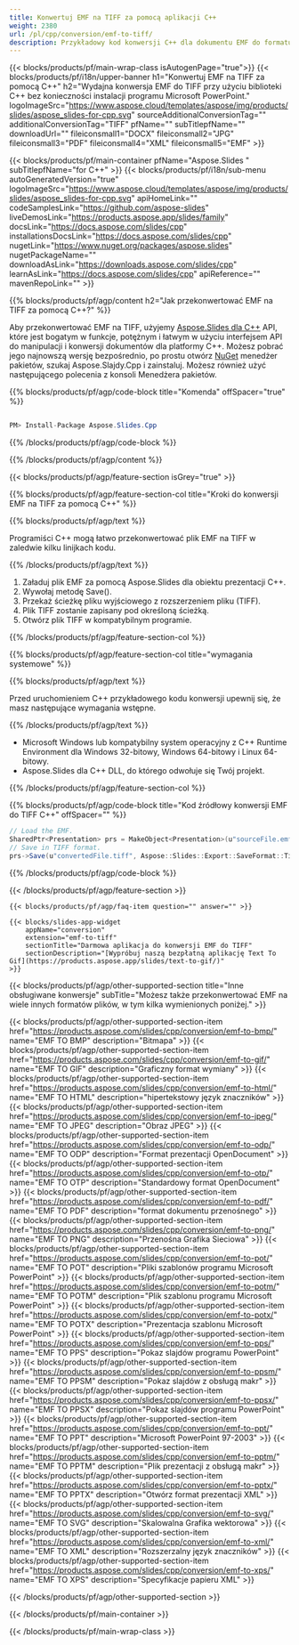```yaml
---
title: Konwertuj EMF na TIFF za pomocą aplikacji C++
weight: 2380
url: /pl/cpp/conversion/emf-to-tiff/ 
description: Przykładowy kod konwersji C++ dla dokumentu EMF do formatu TIFF. Użyj przykładowego kodu do wsadowej konwersji EMF na TIFF w dowolnej aplikacji C++.
---
```


{{< blocks/products/pf/main-wrap-class isAutogenPage="true">}}
{{< blocks/products/pf/i18n/upper-banner h1="Konwertuj EMF na TIFF za pomocą C++" h2="Wydajna konwersja EMF do TIFF przy użyciu biblioteki C++ bez konieczności instalacji programu Microsoft PowerPoint." logoImageSrc="https://www.aspose.cloud/templates/aspose/img/products/slides/aspose_slides-for-cpp.svg" sourceAdditionalConversionTag="" additionalConversionTag="TIFF" pfName="" subTitlepfName="" downloadUrl="" fileiconsmall1="DOCX" fileiconsmall2="JPG" fileiconsmall3="PDF" fileiconsmall4="XML" fileiconsmall5="EMF" >}}

{{< blocks/products/pf/main-container pfName="Aspose.Slides " subTitlepfName="for C++" >}}
{{< blocks/products/pf/i18n/sub-menu autoGeneratedVersion="true" logoImageSrc="https://www.aspose.cloud/templates/aspose/img/products/slides/aspose_slides-for-cpp.svg" apiHomeLink="" codeSamplesLink="https://github.com/aspose-slides" liveDemosLink="https://products.aspose.app/slides/family" docsLink="https://docs.aspose.com/slides/cpp" installationsDocsLink="https://docs.aspose.com/slides/cpp" nugetLink="https://www.nuget.org/packages/aspose.slides" nugetPackageName="" downloadAsLink="https://downloads.aspose.com/slides/cpp" learnAsLink="https://docs.aspose.com/slides/cpp" apiReference="" mavenRepoLink="" >}}

{{% blocks/products/pf/agp/content h2="Jak przekonwertować EMF na TIFF za pomocą C++?" %}}

 Aby przekonwertować EMF na TIFF, użyjemy
 [Aspose.Slides dla C++](https://products.aspose.com/slides/cpp)
 API, które jest bogatym w funkcje, potężnym i łatwym w użyciu interfejsem API do manipulacji i konwersji dokumentów dla platformy C++. Możesz pobrać jego najnowszą wersję bezpośrednio, po prostu otwórz
 [NuGet](https://www.nuget.org/packages/aspose.slides)
 menedżer pakietów, szukaj
 Aspose.Slajdy.Cpp
 i zainstaluj. Możesz również użyć następującego polecenia z konsoli Menedżera pakietów.

{{% blocks/products/pf/agp/code-block title="Komenda" offSpacer="true" %}}

```cs

PM> Install-Package Aspose.Slides.Cpp

```

{{% /blocks/products/pf/agp/code-block %}}

{{% /blocks/products/pf/agp/content %}}

{{< blocks/products/pf/agp/feature-section isGrey="true" >}}

{{% blocks/products/pf/agp/feature-section-col title="Kroki do konwersji EMF na TIFF za pomocą C++" %}}

{{% blocks/products/pf/agp/text %}}

 Programiści C++ mogą łatwo przekonwertować plik EMF na TIFF w zaledwie kilku linijkach kodu.

{{% /blocks/products/pf/agp/text %}}

1. Załaduj plik EMF za pomocą Aspose.Slides dla obiektu prezentacji C++.
1. Wywołaj metodę Save().
1. Przekaż ścieżkę pliku wyjściowego z rozszerzeniem pliku (TIFF).
1. Plik TIFF zostanie zapisany pod określoną ścieżką.
1. Otwórz plik TIFF w kompatybilnym programie.

{{% /blocks/products/pf/agp/feature-section-col %}}

{{% blocks/products/pf/agp/feature-section-col title="wymagania systemowe" %}}

{{% blocks/products/pf/agp/text %}}

 Przed uruchomieniem C++ przykładowego kodu konwersji upewnij się, że masz następujące wymagania wstępne.

{{% /blocks/products/pf/agp/text %}}

- Microsoft Windows lub kompatybilny system operacyjny z C++ Runtime Environment dla Windows 32-bitowy, Windows 64-bitowy i Linux 64-bitowy.
- Aspose.Slides dla C++ DLL, do którego odwołuje się Twój projekt.

{{% /blocks/products/pf/agp/feature-section-col %}}

{{% blocks/products/pf/agp/code-block title="Kod źródłowy konwersji EMF do TIFF C++" offSpacer="" %}}

```cs
// Load the EMF.
SharedPtr<Presentation> prs = MakeObject<Presentation>(u"sourceFile.emf");
// Save in TIFF format.
prs->Save(u"convertedFile.tiff", Aspose::Slides::Export::SaveFormat::Tiff);

```

{{% /blocks/products/pf/agp/code-block %}}

{{< /blocks/products/pf/agp/feature-section >}}

    {{< blocks/products/pf/agp/faq-item question="" answer="" >}}
 

<!-- aboutfile Starts -->

<!-- aboutfile Ends -->

    {{< blocks/slides-app-widget 
        appName="conversion"
        extension="emf-to-tiff"
        sectionTitle="Darmowa aplikacja do konwersji EMF do TIFF" 
        sectionDescription="[Wypróbuj naszą bezpłatną aplikację Text To Gif](https://products.aspose.app/slides/text-to-gif/)" 
    >}}
    
{{< blocks/products/pf/agp/other-supported-section title="Inne obsługiwane konwersje" subTitle="Możesz także przekonwertować EMF na wiele innych formatów plików, w tym kilka wymienionych poniżej." >}}

{{< blocks/products/pf/agp/other-supported-section-item href="https://products.aspose.com/slides/cpp/conversion/emf-to-bmp/" name="EMF TO BMP" description="Bitmapa" >}}
{{< blocks/products/pf/agp/other-supported-section-item href="https://products.aspose.com/slides/cpp/conversion/emf-to-gif/" name="EMF TO GIF" description="Graficzny format wymiany" >}}
{{< blocks/products/pf/agp/other-supported-section-item href="https://products.aspose.com/slides/cpp/conversion/emf-to-html/" name="EMF TO HTML" description="hipertekstowy język znaczników" >}}
{{< blocks/products/pf/agp/other-supported-section-item href="https://products.aspose.com/slides/cpp/conversion/emf-to-jpeg/" name="EMF TO JPEG" description="Obraz JPEG" >}}
{{< blocks/products/pf/agp/other-supported-section-item href="https://products.aspose.com/slides/cpp/conversion/emf-to-odp/" name="EMF TO ODP" description="Format prezentacji OpenDocument" >}}
{{< blocks/products/pf/agp/other-supported-section-item href="https://products.aspose.com/slides/cpp/conversion/emf-to-otp/" name="EMF TO OTP" description="Standardowy format OpenDocument" >}}
{{< blocks/products/pf/agp/other-supported-section-item href="https://products.aspose.com/slides/cpp/conversion/emf-to-pdf/" name="EMF TO PDF" description="format dokumentu przenośnego" >}}
{{< blocks/products/pf/agp/other-supported-section-item href="https://products.aspose.com/slides/cpp/conversion/emf-to-png/" name="EMF TO PNG" description="Przenośna Grafika Sieciowa" >}}
{{< blocks/products/pf/agp/other-supported-section-item href="https://products.aspose.com/slides/cpp/conversion/emf-to-pot/" name="EMF TO POT" description="Pliki szablonów programu Microsoft PowerPoint" >}}
{{< blocks/products/pf/agp/other-supported-section-item href="https://products.aspose.com/slides/cpp/conversion/emf-to-potm/" name="EMF TO POTM" description="Plik szablonu programu Microsoft PowerPoint" >}}
{{< blocks/products/pf/agp/other-supported-section-item href="https://products.aspose.com/slides/cpp/conversion/emf-to-potx/" name="EMF TO POTX" description="Prezentacja szablonu Microsoft PowerPoint" >}}
{{< blocks/products/pf/agp/other-supported-section-item href="https://products.aspose.com/slides/cpp/conversion/emf-to-pps/" name="EMF TO PPS" description="Pokaz slajdów programu PowerPoint" >}}
{{< blocks/products/pf/agp/other-supported-section-item href="https://products.aspose.com/slides/cpp/conversion/emf-to-ppsm/" name="EMF TO PPSM" description="Pokaz slajdów z obsługą makr" >}}
{{< blocks/products/pf/agp/other-supported-section-item href="https://products.aspose.com/slides/cpp/conversion/emf-to-ppsx/" name="EMF TO PPSX" description="Pokaz slajdów programu PowerPoint" >}}
{{< blocks/products/pf/agp/other-supported-section-item href="https://products.aspose.com/slides/cpp/conversion/emf-to-ppt/" name="EMF TO PPT" description="Microsoft PowerPoint 97-2003" >}}
{{< blocks/products/pf/agp/other-supported-section-item href="https://products.aspose.com/slides/cpp/conversion/emf-to-pptm/" name="EMF TO PPTM" description="Plik prezentacji z obsługą makr" >}}
{{< blocks/products/pf/agp/other-supported-section-item href="https://products.aspose.com/slides/cpp/conversion/emf-to-pptx/" name="EMF TO PPTX" description="Otwórz format prezentacji XML" >}}
{{< blocks/products/pf/agp/other-supported-section-item href="https://products.aspose.com/slides/cpp/conversion/emf-to-svg/" name="EMF TO SVG" description="Skalowalna Grafika wektorowa" >}}
{{< blocks/products/pf/agp/other-supported-section-item href="https://products.aspose.com/slides/cpp/conversion/emf-to-xml/" name="EMF TO XML" description="Rozszerzalny język znaczników" >}}
{{< blocks/products/pf/agp/other-supported-section-item href="https://products.aspose.com/slides/cpp/conversion/emf-to-xps/" name="EMF TO XPS" description="Specyfikacje papieru XML" >}}

{{< /blocks/products/pf/agp/other-supported-section >}}

{{< /blocks/products/pf/main-container >}}
    
{{< /blocks/products/pf/main-wrap-class >}}